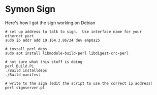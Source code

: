# Symon Sign

Here's how I got the sign working on Debian

    # set up address to talk to sign.  Use interface name for your ethernet port
    sudo ip addr add 10.164.3.86/24 dev enp0s25

    # install perl deps
    sudo apt install libmodule-build-perl libdigest-crc-perl

    # not sure what this stuff is doing
    perl Build.PL
    ./Build installdeps
    ./Build manifest
    
    # write to the sign (edit the script to use the correct ip address)
    perl signserver.pl
